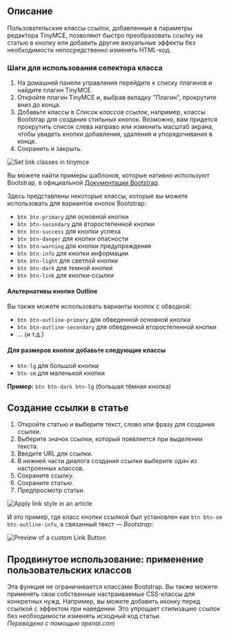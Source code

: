 <!-- Filename: J5.x:Add_a_class_selector_to_the_create_link_dialog / Display title: Статья: Изменение - Стили ссылок -->

## Описание

Пользовательские классы ссылок, добавленные в параметры редактора TinyMCE, позволяют быстро преобразовать ссылку на статью в кнопку или добавить другие визуальные эффекты без необходимости непосредственно изменять HTML-код.

### Шаги для использования селектора класса

1. На домашней панели управления перейдите к списку плагинов и найдите плагин TinyMCE.
2. Откройте плагин TinyMCE и, выбрав вкладку "Плагин", прокрутите вниз до конца.
3. Добавьте классы в *Список классов ссылок*, например, классы Bootstrap для создания стильных кнопок. Возможно, вам придется прокрутить список слева направо или изменить масштаб экрана, чтобы увидеть кнопки добавления, удаления и упорядочивания в конце.
4. Сохранить и закрыть.

![Set link classes in tinymce](../../../en/images/articles/article-edit-link-style-tinymce.png)

Вы можете найти примеры шаблонов, которые нативно используют Bootstrap, в официальной [Документации Bootstrap](https://getbootstrap.com/docs/5.3/components/buttons/).

Здесь представлены некоторые классы, которые вы можете использовать для вариантов кнопок Bootstrap:

- `btn btn-primary` для основной кнопки
- `btn btn-secondary` для второстепенной кнопки
- `btn btn-success` для кнопки успеха
- `btn btn-danger` для кнопки опасности
- `btn btn-warning` для кнопки предупреждения
- `btn btn-info` для кнопки информации
- `btn btn-light` для светлой кнопки
- `btn btn-dark` для темной кнопки
- `btn btn-link` для кнопки-ссылки

#### Альтернативы кнопке Outline

Вы также можете использовать варианты кнопок с обводкой:

- `btn btn-outline-primary` для обведенной основной кнопки
- `btn btn-outline-secondary` для обведенной второстепенной кнопки
- … (и т.д.)

#### Для размеров кнопок добавьте следующие классы

- `btn-lg` для большой кнопки
- `btn-sm` для маленькой кнопки

**Пример:** `btn btn-dark btn-lg` (большая тёмная кнопка)

## Создание ссылки в статье

1. Откройте статью и выберите текст, слово или фразу для создания ссылки.
2. Выберите значок ссылки, который появляется при выделении текста.
3. Введите URL для ссылки.
4. В нижней части диалога создания ссылки выберите один из настроенных классов.
5. Сохраните ссылку.
6. Сохраните статью.
7. Предпросмотр статьи.

![Apply link style in an article](../../../en/images/articles/article-edit-link-style-apply.png)

И это пример, где класс кнопки ссылкой был установлен как `btn btn-sm btn-outline-info`, а связанный текст — *Bootstrap*:

![Preview of a custom Link Button](../../../en/images/articles/article-edit-link-style-preview.png)

## Продвинутое использование: применение пользовательских классов

Эта функция не ограничивается классами Bootstrap. Вы также можете применять свои собственные настраиваемые CSS-классы для конкретных нужд. Например, вы можете добавить иконку перед ссылкой с эффектом при наведении. Это упрощает стилизацию ссылок без необходимости изменять исходный код статьи.  
*Переведено с помощью openai.com*

